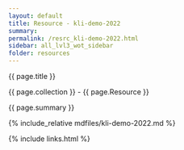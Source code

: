 ```yaml
---
layout: default
title: Resource - kli-demo-2022
summary: 
permalink: /resrc_kli-demo-2022.html
sidebar: all_lvl3_wot_sidebar
folder: resources
---
```


{{ page.title }}

{{ page.collection }} - {{ page.Resource }}

   {{ page.summary }}

{% include_relative mdfiles/kli-demo-2022.md %}

 {% include links.html %} 
